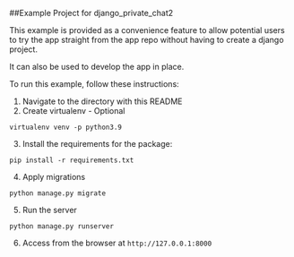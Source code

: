 ##Example Project for django_private_chat2

This example is provided as a convenience feature to allow potential users to try the app straight from the app repo without having to create a django project.

It can also be used to develop the app in place.

To run this example, follow these instructions:

1. Navigate to the directory with this README
2. Create virtualenv  - Optional

`virtualenv venv -p python3.9`

3. Install the requirements for the package:

`pip install -r requirements.txt`
		
4. Apply migrations
		
`python manage.py migrate`
		
5. Run the server

`python manage.py runserver`
		
6. Access from the browser at `http://127.0.0.1:8000`
